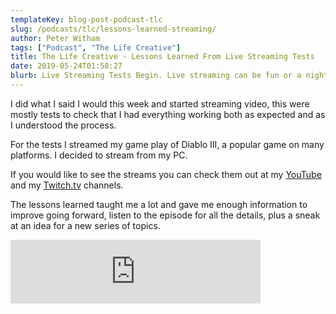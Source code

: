 ```yaml
---
templateKey: blog-post-podcast-tlc
slug: /podcasts/tlc/lessons-learned-streaming/
author: Peter Witham
tags: ["Podcast", "The Life Creative"]
title: The Life Creative - Lessons Learned From Live Streaming Tests
date: 2019-05-24T01:58:27
blurb: Live Streaming Tests Begin. Live streaming can be fun or a nightmare depending on a few things, in this podcast episode I'm going to tell you all about it.
---
```


I did what I said I would this week and started streaming video, this were mostly tests to check that I had everything working both as expected and as I understood the process.

For the tests I streamed my game play of Diablo III, a popular game on many platforms. I decided to stream from my PC.

If you would like to see the streams you can check them out at my <a href="https://www.youtube.com/user/GrfxG">YouTube</a> and my <a href="https://www.twitch.tv/grfxg">Twitch.tv</a> channels.

The lessons learned taught me a lot and gave me enough information to improve going forward, listen to the episode for all the details, plus a sneak at an idea for a new series of topics.

<iframe src="https://anchor.fm/peter-witham/embed/episodes/Lessons-learned-from-my-live-streaming-tests-e44bbk" height="102" width="400" frameborder="0" scrolling="no"></iframe>
